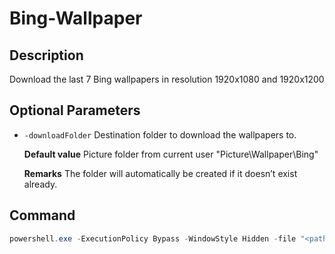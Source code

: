# Bing-Wallpaper

## Description
Download the last 7 Bing wallpapers in resolution 1920x1080 and 1920x1200

Optional Parameters
--------------
* `-downloadFolder` Destination folder to download the wallpapers to.

  **Default value**
  Picture folder from current user
  "Picture\Wallpaper\Bing"

  **Remarks** The folder will automatically be created if it doesn’t
  exist already.

## Command
```powershell
powershell.exe -ExecutionPolicy Bypass -WindowStyle Hidden -file "<path to the script>" <optional parameters>
```